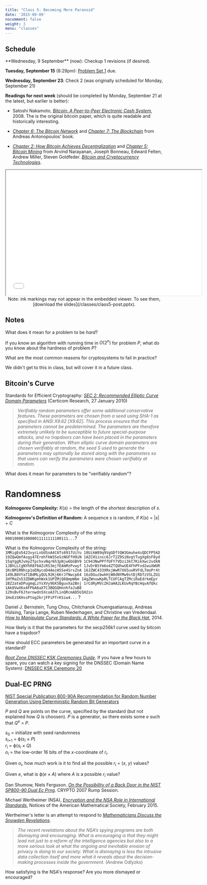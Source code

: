 ```yaml
---
title: "Class 5: Becoming More Paranoid"
date: '2015-09-09'
nocomment: false
weight: 3
menu: "classes"
---
```


## Schedule

   <div class="todo">
**Wednesday, 9 September** (now): Checkup 1 revisions (if desired).

**Tuesday, September 15** (8:29pm): [Problem Set 1](http://www.bitcoin-class.org/ps/ps1) due.

**Wednesday, September 23**: Check 2 (was originally scheduled for Monday, September 21)

**Readings for next week** (should be completed by Monday, September 21 at the latest, but earlier is better):

- Satoshi Nakamoto, [_Bitcoin: A Peer-to-Peer Electronic Cash
System_](https://bitcoin.org/bitcoin.pdf), 2008.  The is the original
bitcoin paper, which is quite readable and historically interesting.

- [_Chapter 6: The Bitcoin
Network_](https://github.com/aantonop/bitcoinbook/blob/develop/ch06.asciidoc)
and [_Chapter 7: The
Blockchain_](https://github.com/aantonop/bitcoinbook/blob/develop/ch07.asciidoc)
from Andreas Antonopoulos' book.  

- [_Chapter 2: How Bitcoin Achieves
Decentralization_](http://bitcoin-class.org/docs/princeton-book/chapter_2.pdf)
and [_Chapter 5: Bitcoin
Mining_](http://bitcoin-class.org/docs/princeton-book/chapter_5.pdf)
from Arvind Narayanan, Joseph Bonneau, Edward Felten, Andrew Miller,
Steven Goldfeder. [_Bitcoin and Cryptocurrency
Technologies_](https://piazza.com/princeton/spring2015/btctech/resources).
   </div>

<!--more-->


<center>
<iframe src="//www.slideshare.net/slideshow/embed_code/key/jXzZMV6Wpg9kCK"
width="625" height="400" frameborder="2" marginwidth="0"
marginheight="0" scrolling="no"></iframe>

   <div class="caption">
Note: ink markings may not appear in the
embedded viewer.  To see them, [download the slides](/classes/class5-post.pptx).
   </div>

</center>

## Notes

What does it mean for a problem to be _hard_?
<div class="gap"></div>

If you know an algorithm with running time in <span class="math">_O_(2<sup>_n_</sup>)</span> for problem _P_, what do you know about the hardness of problem _P_?
<div class="gap"></div>

What are the most common reasons for cryptosystems to fail in practice?

<!--page-->

<div class="highlight">
We didn't get to this in class, but will cover it in a future class.
</div>

## Bitcoin's Curve

Standards for Efficient Cryptography: [_SEC 2: Recommended Elliptic Curve Domain Parameters_](http://www.secg.org/sec2-v2.pdf) (Certicom Research, 27 January 2010)

> _Verifiably random parameters offer some additional conservative features. These parameters are
> chosen from a seed using SHA-1 as specified in ANSI X9.62 [X9.62]. This process ensures that
> the parameters cannot be predetermined. The parameters are therefore extremely unlikely to
> be susceptible to future special-purpose attacks, and no trapdoors can have been placed in the
> parameters during their generation. When elliptic curve domain parameters are chosen verifiably
> at random, the seed S used to generate the parameters may optionally be stored along with the
> parameters so that users can verify the parameters were chosen verifiably at random._

What does it mean for parameters to be "verifiably random"?
<div class="gap"></div>

# Randomness

**Kolmogorov Complexity:** <span class="math">_K_(_s_)</span> = the length of the shortest description of <span class="math">_s_</span>.

**Kolmogorov's Definition of Random:** A sequence <span
  class="math">_s_</span> is random, if <span class="math">_K_(_s_) =
  |_s_| + _C_</span> 

What is the Kolmogorov Complexity of the string `0001000010000011111111100111...`?
<div class="biggap"></div>

What is the Kolmogorov Complexity of the string: `1MRigEo5423vycLnUdSnA4C6Ts691fUiYu 18UikW89q9VgGDftQW3Gmuhe4sQDCFP5kD 19ZQwQmfAsgy47ErehfkW3SeSzNGFfH9iN 1AZCH1insc6JrT2Z9SiNvgtTugXg8sF8yd 15qYggRJvmyZfpchxvNqr6h3pNjw6bGBV9 1C943NwPPffUFY7VDzi3kt7KikXwc2vdkN 1JBhLLCgNYhR8f6AZcRS3mjfEAmMzPvwyf 1JvDrBSYm6o4ZTQUhwUE4FhPFxd2wuXWUR 1KcBM1RNhcp1oENycoD4AezA5Se4SrsZnA 16JZWC433XRxjWwR7X65uxRVFdLTmoPr4t 149LB8VYaT1BdMLyQUL92Kj6KrJfNwcp64 16zDGuzbwkHjW8dNYMw9stDjRbTzVSLZU1 1HfMaZn53ZDWKgmhWxk1UPZMjQ6QmpW6m 14gZWnuwKpRLTCUFCAgTZMciRaEdrkmEpr 1BZ2ateDPugmqLzYsXVy9EK5BguvXa2Bnj 1rCdRyMVcZHJaHA2LKUvRqYBcHqvAfQkc 1Ak8VwX6x4FPbA6aXTC3BQGQHnnhfaJuB8 129sBvF6Jternwdn5XcoA37LinQRcmAD5U1H2in 1HxEzSKHssPtog2krjFPiPfrKSiw4...` ?

<div class="gap"></div>


Daniel J. Bernstein, Tung Chou, Chitchanok Chuengsatiansup, Andreas
H&uuml;lsing, Tanja Lange, Ruben Niederhagen, and Christine van Vredendaal.
[_How to Manipulate Curve Standards: A White Paper for the Black  Hat_](https://eprint.iacr.org/2014/571.pdf), 2014.


How likely is it that the parameters for the secp256k1 curve used by bitcoin have a trapdoor?

<div class="gap"></div>

How should ECC parameters be generated for an important curve in a standard?
<div class="biggap"></div>

[_Root Zone DNSSEC KSK Ceremonies
Guide_](http://www.root-dnssec.org/wp-content/uploads/2010/02/draft-icann-dnssec-ceremonies-00.txt).
If you have a few hours to spare, you can watch a key signing for the
DNSSEC (Domain Name System): [DNSSEC KSK Ceremony
20](https://www.iana.org/dnssec/ceremonies/20)

## Dual-EC PRNG 

[NIST Special Publication 800-90A Recommendation for Random Number
Generation Using Deterministic Random Bit
Generators](http://csrc.nist.gov/publications/nistpubs/800-90A/SP800-90A.pdf)

<span class="math">_P_</span> and <span class="math">_Q_</span> are points on the curve, specified by the standard (but not
explained how <span class="math">_Q_</span> is choosen).  <span class="math">_P_</span> is a generator, so there exists some
<span class="math">_e_</span> such that <span class="math">_Q_<sup>_e_</sup> = _P_</span>.

<span class="math">_s_<sub>0</sub> = </span> initialize with seed randomness  
<span class="math">_s_<sub>_i_+1</sub> = &phiv;(_s_<sub>_i_</sub> &times; _P_)</span>  
<span class="math">_r_<sub>_i_</sub> = &phiv;(_s_<sub>_i_</sub> &times; _Q_)</span>  
<span class="math">_o_<sub>_i_</sub> =</span> the low-order 16 bits of the <span class="math">_x_</span>-coordinate of <span class="math">_r_<sub>_i_</sub></span>.

Given <span class="math">_o_<sub>i</sub></span>, how much work is it to find all the possible <span class="math">_r_<sub>i</sub> = (_x_, _y_)</span> values?
<div class="gap"></div>

Given <span class="math">_e_</span>, what is <span class="math">&phiv;(_e_ &times; _A_)</span> where <span class="math">_A_</span> is a possible <span class="math">_r_<sub>_i_</sub></span> value?
<div class="gap"></div>

Dan Shumow, Niels Ferguson.  [_On the Possibility of a Back Door in the
NIST SP800-90 Dual Ec Prng_](http://rump2007.cr.yp.to/15-shumow.pdf).
CRYPTO 2007 Rump Session.

Michael Wertheimer (NSA), [_Encryption and the NSA Role in International
Standards_](http://www.ams.org/notices/201502/rnoti-p165.pdf), Notices
of the American Mathematical Society, February 2015.

Wertheimer's letter is an attempt to respond to [_Mathematicians Discuss the
Snowden Revelations_](http://www.ams.org/notices/201406/rnoti-p623.pdf).

> _The recent revelations about the NSA’s spying
programs are both dismaying and encouraging.
What is encouraging is that they might lead not
just to a reform of the intelligence agencies but
also to a more serious look at what the ongoing
and inevitable erosion of privacy is doing to our
society. What is dismaying is less the intrusive data
collection itself and more what it reveals about the
decision-making processes inside the government._ (Andrew Odlyzko)


How satisfying is the NSA's response?  Are you more dismayed or encouraged?
<div class="gap"></div>
